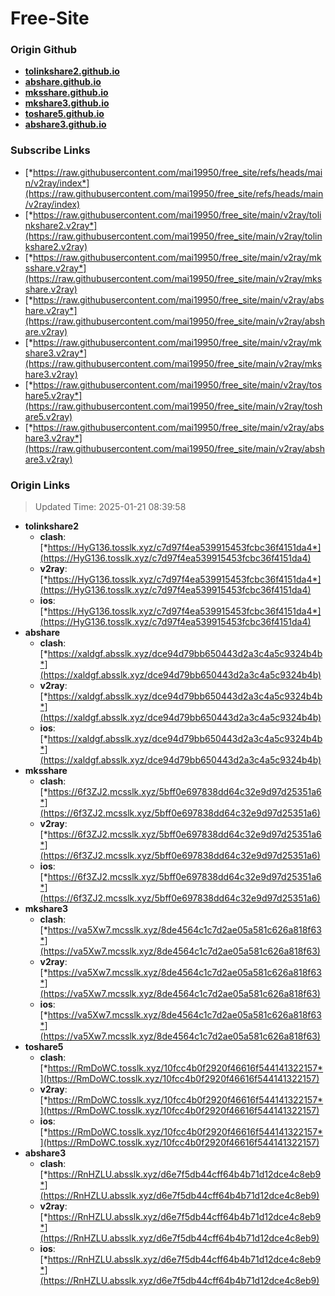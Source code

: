 # Free-Site

### Origin Github

- [**tolinkshare2.github.io**](https://github.com/tolinkshare2/tolinkshare2.github.io)
- [**abshare.github.io**](https://github.com/abshare/abshare.github.io)
- [**mksshare.github.io**](https://github.com/mksshare/mksshare.github.io)
- [**mkshare3.github.io**](https://github.com/mkshare3/mkshare3.github.io)
- [**toshare5.github.io**](https://github.com/toshare5/toshare5.github.io)
- [**abshare3.github.io**](https://github.com/abshare3/abshare3.github.io)

### Subscribe Links

- [*https://raw.githubusercontent.com/mai19950/free_site/refs/heads/main/v2ray/index*](https://raw.githubusercontent.com/mai19950/free_site/refs/heads/main/v2ray/index)
- [*https://raw.githubusercontent.com/mai19950/free_site/main/v2ray/tolinkshare2.v2ray*](https://raw.githubusercontent.com/mai19950/free_site/main/v2ray/tolinkshare2.v2ray)
- [*https://raw.githubusercontent.com/mai19950/free_site/main/v2ray/mksshare.v2ray*](https://raw.githubusercontent.com/mai19950/free_site/main/v2ray/mksshare.v2ray)
- [*https://raw.githubusercontent.com/mai19950/free_site/main/v2ray/abshare.v2ray*](https://raw.githubusercontent.com/mai19950/free_site/main/v2ray/abshare.v2ray)
- [*https://raw.githubusercontent.com/mai19950/free_site/main/v2ray/mkshare3.v2ray*](https://raw.githubusercontent.com/mai19950/free_site/main/v2ray/mkshare3.v2ray)
- [*https://raw.githubusercontent.com/mai19950/free_site/main/v2ray/toshare5.v2ray*](https://raw.githubusercontent.com/mai19950/free_site/main/v2ray/toshare5.v2ray)
- [*https://raw.githubusercontent.com/mai19950/free_site/main/v2ray/abshare3.v2ray*](https://raw.githubusercontent.com/mai19950/free_site/main/v2ray/abshare3.v2ray)

### Origin Links

> Updated Time: 2025-01-21 08:39:58

- **tolinkshare2**
  - **clash**: [*https://HyG136.tosslk.xyz/c7d97f4ea539915453fcbc36f4151da4*](https://HyG136.tosslk.xyz/c7d97f4ea539915453fcbc36f4151da4)
  - **v2ray**: [*https://HyG136.tosslk.xyz/c7d97f4ea539915453fcbc36f4151da4*](https://HyG136.tosslk.xyz/c7d97f4ea539915453fcbc36f4151da4)
  - **ios**: [*https://HyG136.tosslk.xyz/c7d97f4ea539915453fcbc36f4151da4*](https://HyG136.tosslk.xyz/c7d97f4ea539915453fcbc36f4151da4)
- **abshare**
  - **clash**: [*https://xaldgf.absslk.xyz/dce94d79bb650443d2a3c4a5c9324b4b*](https://xaldgf.absslk.xyz/dce94d79bb650443d2a3c4a5c9324b4b)
  - **v2ray**: [*https://xaldgf.absslk.xyz/dce94d79bb650443d2a3c4a5c9324b4b*](https://xaldgf.absslk.xyz/dce94d79bb650443d2a3c4a5c9324b4b)
  - **ios**: [*https://xaldgf.absslk.xyz/dce94d79bb650443d2a3c4a5c9324b4b*](https://xaldgf.absslk.xyz/dce94d79bb650443d2a3c4a5c9324b4b)
- **mksshare**
  - **clash**: [*https://6f3ZJ2.mcsslk.xyz/5bff0e697838dd64c32e9d97d25351a6*](https://6f3ZJ2.mcsslk.xyz/5bff0e697838dd64c32e9d97d25351a6)
  - **v2ray**: [*https://6f3ZJ2.mcsslk.xyz/5bff0e697838dd64c32e9d97d25351a6*](https://6f3ZJ2.mcsslk.xyz/5bff0e697838dd64c32e9d97d25351a6)
  - **ios**: [*https://6f3ZJ2.mcsslk.xyz/5bff0e697838dd64c32e9d97d25351a6*](https://6f3ZJ2.mcsslk.xyz/5bff0e697838dd64c32e9d97d25351a6)
- **mkshare3**
  - **clash**: [*https://va5Xw7.mcsslk.xyz/8de4564c1c7d2ae05a581c626a818f63*](https://va5Xw7.mcsslk.xyz/8de4564c1c7d2ae05a581c626a818f63)
  - **v2ray**: [*https://va5Xw7.mcsslk.xyz/8de4564c1c7d2ae05a581c626a818f63*](https://va5Xw7.mcsslk.xyz/8de4564c1c7d2ae05a581c626a818f63)
  - **ios**: [*https://va5Xw7.mcsslk.xyz/8de4564c1c7d2ae05a581c626a818f63*](https://va5Xw7.mcsslk.xyz/8de4564c1c7d2ae05a581c626a818f63)
- **toshare5**
  - **clash**: [*https://RmDoWC.tosslk.xyz/10fcc4b0f2920f46616f544141322157*](https://RmDoWC.tosslk.xyz/10fcc4b0f2920f46616f544141322157)
  - **v2ray**: [*https://RmDoWC.tosslk.xyz/10fcc4b0f2920f46616f544141322157*](https://RmDoWC.tosslk.xyz/10fcc4b0f2920f46616f544141322157)
  - **ios**: [*https://RmDoWC.tosslk.xyz/10fcc4b0f2920f46616f544141322157*](https://RmDoWC.tosslk.xyz/10fcc4b0f2920f46616f544141322157)
- **abshare3**
  - **clash**: [*https://RnHZLU.absslk.xyz/d6e7f5db44cff64b4b71d12dce4c8eb9*](https://RnHZLU.absslk.xyz/d6e7f5db44cff64b4b71d12dce4c8eb9)
  - **v2ray**: [*https://RnHZLU.absslk.xyz/d6e7f5db44cff64b4b71d12dce4c8eb9*](https://RnHZLU.absslk.xyz/d6e7f5db44cff64b4b71d12dce4c8eb9)
  - **ios**: [*https://RnHZLU.absslk.xyz/d6e7f5db44cff64b4b71d12dce4c8eb9*](https://RnHZLU.absslk.xyz/d6e7f5db44cff64b4b71d12dce4c8eb9)
